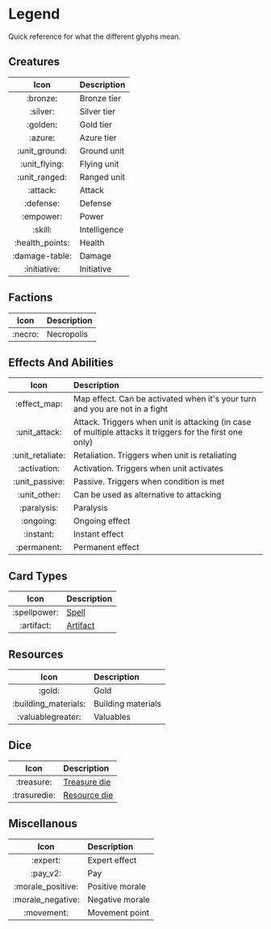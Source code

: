 # Legend

Quick reference for what the different glyphs mean.


## Creatures

| Icon | Description |
| :---: | :--- |
| :bronze: | Bronze tier |
| :silver: | Silver tier |
| :golden: | Gold tier |
| :azure: | Azure tier |
| :unit_ground: | Ground unit |
| :unit_flying: | Flying unit |
| :unit_ranged: | Ranged unit |
| :attack: | Attack |
| :defense: | Defense |
| :empower: | Power |
| :skill: | Intelligence |
| :health_points: | Health |
| :damage-table: | Damage |
| :initiative: | Initiative |

## Factions

| Icon | Description |
| :---: | :--- |
| :necro: | Necropolis |

## Effects And Abilities

| Icon | Description |
| :---: | :--- |
| :effect_map: | Map effect. Can be activated when it's your turn and you are not in a fight |
| :unit_attack: | Attack. Triggers when unit is attacking (in case of multiple attacks it triggers for the first one only) |
| :unit_retaliate: | Retaliation. Triggers when unit is retaliating |
| :activation: | Activation. Triggers when unit activates |
| :unit_passive: | Passive. Triggers when condition is met |
| :unit_other: | Can be used as alternative to attacking |
| :paralysis: | Paralysis |
| :ongoing: | Ongoing effect |
| :instant: | Instant effect |
| :permanent: | Permanent effect |

## Card Types

| Icon | Description |
| :---: | :--- |
| :spellpower: | [Spell](spells.md) |
| :artifact: | [Artifact](artifacts.md) |

## Resources

| Icon | Description |
| :---: | :--- |
| :gold: | Gold |
| :building_materials: | Building materials |
| :valuablegreater: | Valuables |

## Dice

| Icon | Description |
| :---: | :--- |
| :treasure: | [Treasure die](dice.md#treasure-die) |
| :trasuredie: | [Resource die](dice.md#resource-die) |

## Miscellanous

| Icon | Description |
| :---: | :--- |
| :expert: | Expert effect |
| :pay_v2: | Pay |
| :morale_positive: | Positive morale |
| :morale_negative: | Negative morale |
| :movement: | Movement point |
